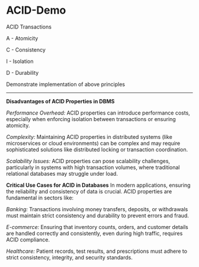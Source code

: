 # ACID-Demo
ACID Transactions

A - Atomicity

C - Consistency

I - Isolation

D - Durability

Demonstrate implementation of above principles

___

**Disadvantages of ACID Properties in DBMS**

_Performance Overhead:_ ACID properties can introduce performance costs, especially when enforcing isolation between transactions or ensuring atomicity.

_Complexity:_ Maintaining ACID properties in distributed systems (like microservices or cloud environments) can be complex and may require sophisticated solutions like distributed locking or transaction coordination.

_Scalability Issues:_ ACID properties can pose scalability challenges, particularly in systems with high transaction volumes, where traditional relational databases may struggle under load.

**Critical Use Cases for ACID in Databases**
In modern applications, ensuring the reliability and consistency of data is crucial. ACID properties are fundamental in sectors like:

_Banking:_ Transactions involving money transfers, deposits, or withdrawals must maintain strict consistency and durability to prevent errors and fraud.

_E-commerce:_ Ensuring that inventory counts, orders, and customer details are handled correctly and consistently, even during high traffic, requires ACID compliance.

_Healthcare:_ Patient records, test results, and prescriptions must adhere to strict consistency, integrity, and security standards.
